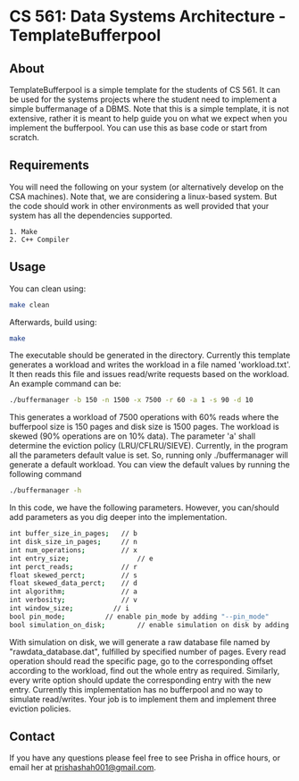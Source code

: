 # CS 561: Data Systems Architecture - TemplateBufferpool


## About

TemplateBufferpool is a simple template for the students of CS 561. It can be used for the systems projects where the student need
to implement a simple buffermanage of a DBMS. Note that this is a simple template, it is
not extensive, rather it is meant to help guide you on what we expect when
you implement the bufferpool. You can use this as base code or start from scratch.


## Requirements

You will need the following on your system (or alternatively develop on the
CSA machines). Note that, we are considering a linux-based system. But the code should work in other 
environments as well provided that your system has all the dependencies supported.

    1. Make
    2. C++ Compiler


## Usage

You can clean using:


```bash
make clean
```

Afterwards, build using:


```bash
make
```

The executable should be generated in the directory. Currently this template generates a workload and writes the workload
in a file named 'workload.txt'. It then reads this file and issues read/write requests based on the workload. An example command can be: 

```bash
./buffermanager -b 150 -n 1500 -x 7500 -r 60 -a 1 -s 90 -d 10
```

This generates a workload of 7500 operations with 60% reads where the bufferpool size is 150 pages and disk size is 1500 pages. 
The workload is skewed (90% operations are on 10% data). The parameter 'a' shall determine the eviction policy (LRU/CFLRU/SIEVE).
Currently, in the program all the parameters default value is set. So, running only ./buffermanager will generate a default workload.
You can view the default values by running the following command

```bash
./buffermanager -h
```
In this code, we have the following parameters. However, you can/should add parameters as you dig deeper into the implementation.
```bash
int buffer_size_in_pages;	// b
int disk_size_in_pages;   	// n
int num_operations;    		// x
int entry_size;                 // e
int perct_reads;       		// r
float skewed_perct;      	// s
float skewed_data_perct; 	// d
int algorithm;         		// a
int verbosity;         		// v
int window_size;          // i 
bool pin_mode;   		// enable pin_mode by adding "--pin_mode"
bool simulation_on_disk;        // enable simulation on disk by adding "--simulation_on_dsik"
```
With simulation on disk, we will generate a raw database file named by "rawdata_database.dat", fulfilled by specified number of pages.
Every read operation should read the specific page, go to the corresponding offset according to the workload, find out the whole entry
as required. Similarly, every write option should update the corresponding entry with the new entry.
Currently this implementation has no bufferpool and no way to simulate read/writes. 
Your job is to implement them and implement three eviction policies.


## Contact 

If you have any questions please feel free to see Prisha in office hours, or
email her at prishashah001@gmail.com. 
